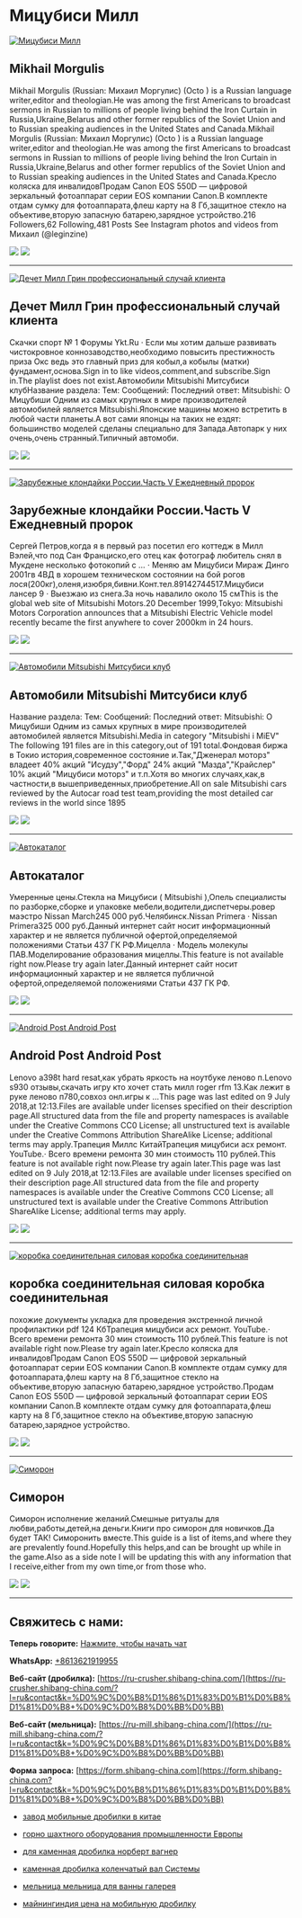 # Мицубиси Милл

<a href="https://swt.shibang-china.com/?l=ru&img&k=%D0%9C%D0%B8%D1%86%D1%83%D0%B1%D0%B8%D1%81%D0%B8+%D0%9C%D0%B8%D0%BB%D0%BB" target="_blank">![Мицубиси Милл](http://static.shibang-china.com/all-800x300/932.jpg)</a>

## Mikhail Morgulis
Mikhail Morgulis (Russian: Михаил Моргулис) (Octo ) is a Russian language writer,editor and theologian.He was among the first Americans to broadcast sermons in Russian to millions of people living behind the Iron Curtain in Russia,Ukraine,Belarus and other former republics of the Soviet Union and to Russian speaking audiences in the United States and Canada.Mikhail Morgulis (Russian: Михаил Моргулис) (Octo ) is a Russian language writer,editor and theologian.He was among the first Americans to broadcast sermons in Russian to millions of people living behind the Iron Curtain in Russia,Ukraine,Belarus and other former republics of the Soviet Union and to Russian speaking audiences in the United States and Canada.Кресло коляска для инвалидовПродам Canon EOS 550D — цифровой зеркальный фотоаппарат серии EOS компании Canon.В комплекте отдам сумку для фотоаппарата,флеш карту на 8 Гб,защитное стекло на объективе,вторую запасную батарею,зарядное устройство.216 Followers,62 Following,481 Posts See Instagram photos and videos from Михаил (@leginzine)


<a href="https://whatsapp.shibangsoft.com/WhatsApp.php" target="_blank" title="WhatsApp">![](http://static.shibang-china.com/icon/whatsapp.png)</a> <a href="https://swt.shibang-china.com/?l=ru&icon&k=%D0%9C%D0%B8%D1%86%D1%83%D0%B1%D0%B8%D1%81%D0%B8+%D0%9C%D0%B8%D0%BB%D0%BB" target="_blank">![](http://static.shibang-china.com/icon/chat-ru.png)</a>

---

<a href="https://swt.shibang-china.com/?l=ru&img&k=%D0%9C%D0%B8%D1%86%D1%83%D0%B1%D0%B8%D1%81%D0%B8+%D0%9C%D0%B8%D0%BB%D0%BB" target="_blank">![Дечет Милл Грин профессиональный случай клиента](http://static.shibang-china.com/all-800x300/1099.jpg)</a>

## Дечет Милл Грин профессиональный случай клиента
Скачки спорт № 1 Форумы Ykt.Ru &#183; Если мы хотим дальше развивать чистокровное коннозаводство,необходимо повысить престижность приза Окс ведь это главный приз для кобыл,а кобылы (матки) фундамент,основа.Sign in to like videos,comment,and subscribe.Sign in.The playlist does not exist.Автомобили Mitsubishi Митсубиси клубНазвание раздела: Тем: Сообщений: Последний ответ: Mitsubishi: О Мицубиши Одним из самых крупных в мире производителей автомобилей является Mitsubishi.Японские машины можно встретить в любой части планеты.А вот сами японцы на таких не ездят: большинство моделей сделаны специально для Запада.Автопарк у них очень,очень странный.Типичный автомоби.


<a href="https://whatsapp.shibangsoft.com/WhatsApp.php" target="_blank" title="WhatsApp">![](http://static.shibang-china.com/icon/whatsapp.png)</a> <a href="https://swt.shibang-china.com/?l=ru&icon&k=%D0%9C%D0%B8%D1%86%D1%83%D0%B1%D0%B8%D1%81%D0%B8+%D0%9C%D0%B8%D0%BB%D0%BB" target="_blank">![](http://static.shibang-china.com/icon/chat-ru.png)</a>

---

<a href="https://swt.shibang-china.com/?l=ru&img&k=%D0%9C%D0%B8%D1%86%D1%83%D0%B1%D0%B8%D1%81%D0%B8+%D0%9C%D0%B8%D0%BB%D0%BB" target="_blank">![Зарубежные клондайки России.Часть V Ежедневный пророк](http://static.shibang-china.com/all-800x300/765.jpg)</a>

## Зарубежные клондайки России.Часть V Ежедневный пророк
Сергей Петров,когда я в первый раз посетил его коттедж в Милл Вэлей,что под Сан Франциско,его отец как фотограф любитель снял в Мукдене несколько фотокопий с …&nbsp;&#0183;&#32;Меняю ам Мицубиси Мираж Динго 2001гв 4ВД в хорошем техническом состоянии на бой рогов лося(200кг),оленя,изюбря,бивни.Конт.тел.89142744517.Мицубиси лансер 9&nbsp;&#0183;&#32;Выезжаю из снега.За ночь навалило около 15 смThis is the global web site of Mitsubishi Motors.20 December 1999,Tokyo: Mitsubishi Motors Corporation announces that a Mitsubishi Electric Vehicle model recently became the first anywhere to cover 2000km in 24 hours.


<a href="https://whatsapp.shibangsoft.com/WhatsApp.php" target="_blank" title="WhatsApp">![](http://static.shibang-china.com/icon/whatsapp.png)</a> <a href="https://swt.shibang-china.com/?l=ru&icon&k=%D0%9C%D0%B8%D1%86%D1%83%D0%B1%D0%B8%D1%81%D0%B8+%D0%9C%D0%B8%D0%BB%D0%BB" target="_blank">![](http://static.shibang-china.com/icon/chat-ru.png)</a>

---

<a href="https://swt.shibang-china.com/?l=ru&img&k=%D0%9C%D0%B8%D1%86%D1%83%D0%B1%D0%B8%D1%81%D0%B8+%D0%9C%D0%B8%D0%BB%D0%BB" target="_blank">![Автомобили Mitsubishi Митсубиси клуб](http://static.shibang-china.com/all-800x300/448.jpg)</a>

## Автомобили Mitsubishi Митсубиси клуб
Название раздела: Тем: Сообщений: Последний ответ: Mitsubishi: О Мицубиши Одним из самых крупных в мире производителей автомобилей является Mitsubishi.Media in category &quot;Mitsubishi i MiEV&quot; The following 191 files are in this category,out of 191 total.Фондовая биржа в Токио история,современное состояние и.Так,&quot;Дженерал моторз&quot; владеет 40% акций &quot;Исудзу&quot;,&quot;Форд&quot; 24% акций &quot;Мазда&quot;,&quot;Крайслер&quot; 10% акций &quot;Мицубиси моторз&quot; и т.п.Хотя во многих случаях,как,в частности,в вышеприведенных,приобретение.All on sale Mitsubishi cars reviewed by the Autocar road test team,providing the most detailed car reviews in the world since 1895


<a href="https://whatsapp.shibangsoft.com/WhatsApp.php" target="_blank" title="WhatsApp">![](http://static.shibang-china.com/icon/whatsapp.png)</a> <a href="https://swt.shibang-china.com/?l=ru&icon&k=%D0%9C%D0%B8%D1%86%D1%83%D0%B1%D0%B8%D1%81%D0%B8+%D0%9C%D0%B8%D0%BB%D0%BB" target="_blank">![](http://static.shibang-china.com/icon/chat-ru.png)</a>

---

<a href="https://swt.shibang-china.com/?l=ru&img&k=%D0%9C%D0%B8%D1%86%D1%83%D0%B1%D0%B8%D1%81%D0%B8+%D0%9C%D0%B8%D0%BB%D0%BB" target="_blank">![Автокаталог](http://static.shibang-china.com/all-800x300/521.jpg)</a>

## Автокаталог
Умеренные цены.Стекла на Мицубиси ( Mitsubishi ),Опель специалисты по разборке,сборке и упаковке мебели,водители,диспетчеры.ровер маэстро Nissan March245 000 руб.Челябинск.Nissan Primera &#183; Nissan Primera325 000 руб.Данный интернет сайт носит информационный характер и не является публичной офертой,определяемой положениями Статьи 437 ГК РФ.Мицелла&nbsp;&#0183;&#32;Модель молекулы ПАВ.Моделирование образования мицеллы.This feature is not available right now.Please try again later.Данный интернет сайт носит информационный характер и не является публичной офертой,определяемой положениями Статьи 437 ГК РФ.


<a href="https://whatsapp.shibangsoft.com/WhatsApp.php" target="_blank" title="WhatsApp">![](http://static.shibang-china.com/icon/whatsapp.png)</a> <a href="https://swt.shibang-china.com/?l=ru&icon&k=%D0%9C%D0%B8%D1%86%D1%83%D0%B1%D0%B8%D1%81%D0%B8+%D0%9C%D0%B8%D0%BB%D0%BB" target="_blank">![](http://static.shibang-china.com/icon/chat-ru.png)</a>

---

<a href="https://swt.shibang-china.com/?l=ru&img&k=%D0%9C%D0%B8%D1%86%D1%83%D0%B1%D0%B8%D1%81%D0%B8+%D0%9C%D0%B8%D0%BB%D0%BB" target="_blank">![Android Post Android Post](http://static.shibang-china.com/all-800x300/1128.jpg)</a>

## Android Post Android Post
Lenovo a398t hard resat,как убрать яркость на ноутбуке леново п.Lenovo s930 отзывы,скачать игру кто хочет стать милл roger rfm 13.Как лежит в руке леново п780,совхоз онл.игры к …This page was last edited on 9 July 2018,at 12:13.Files are available under licenses specified on their description page.All structured data from the file and property namespaces is available under the Creative Commons CC0 License; all unstructured text is available under the Creative Commons Attribution ShareAlike License; additional terms may apply.Трапеция Миллс КитайТрапеция мицубиси асх ремонт. YouTube.&#183; Всего времени ремонта 30 мин стоимость 110 рублей.This feature is not available right now.Please try again later.This page was last edited on 9 July 2018,at 12:13.Files are available under licenses specified on their description page.All structured data from the file and property namespaces is available under the Creative Commons CC0 License; all unstructured text is available under the Creative Commons Attribution ShareAlike License; additional terms may apply.


<a href="https://whatsapp.shibangsoft.com/WhatsApp.php" target="_blank" title="WhatsApp">![](http://static.shibang-china.com/icon/whatsapp.png)</a> <a href="https://swt.shibang-china.com/?l=ru&icon&k=%D0%9C%D0%B8%D1%86%D1%83%D0%B1%D0%B8%D1%81%D0%B8+%D0%9C%D0%B8%D0%BB%D0%BB" target="_blank">![](http://static.shibang-china.com/icon/chat-ru.png)</a>

---

<a href="https://swt.shibang-china.com/?l=ru&img&k=%D0%9C%D0%B8%D1%86%D1%83%D0%B1%D0%B8%D1%81%D0%B8+%D0%9C%D0%B8%D0%BB%D0%BB" target="_blank">![коробка соединительная силовая коробка соединительная](http://static.shibang-china.com/all-800x300/795.jpg)</a>

## коробка соединительная силовая коробка соединительная
похожие документы укладка для проведения экстренной личной профилактики pdf 124 КбТрапеция мицубиси асх ремонт. YouTube.&#183; Всего времени ремонта 30 мин стоимость 110 рублей.This feature is not available right now.Please try again later.Кресло коляска для инвалидовПродам Canon EOS 550D — цифровой зеркальный фотоаппарат серии EOS компании Canon.В комплекте отдам сумку для фотоаппарата,флеш карту на 8 Гб,защитное стекло на объективе,вторую запасную батарею,зарядное устройство.Продам Canon EOS 550D — цифровой зеркальный фотоаппарат серии EOS компании Canon.В комплекте отдам сумку для фотоаппарата,флеш карту на 8 Гб,защитное стекло на объективе,вторую запасную батарею,зарядное устройство.


<a href="https://whatsapp.shibangsoft.com/WhatsApp.php" target="_blank" title="WhatsApp">![](http://static.shibang-china.com/icon/whatsapp.png)</a> <a href="https://swt.shibang-china.com/?l=ru&icon&k=%D0%9C%D0%B8%D1%86%D1%83%D0%B1%D0%B8%D1%81%D0%B8+%D0%9C%D0%B8%D0%BB%D0%BB" target="_blank">![](http://static.shibang-china.com/icon/chat-ru.png)</a>

---

<a href="https://swt.shibang-china.com/?l=ru&img&k=%D0%9C%D0%B8%D1%86%D1%83%D0%B1%D0%B8%D1%81%D0%B8+%D0%9C%D0%B8%D0%BB%D0%BB" target="_blank">![Симорон](http://static.shibang-china.com/all-800x300/1467.jpg)</a>

## Симорон
Симорон исполнение желаний.Смешные ритуалы для любви,работы,детей,на деньги.Книги про симорон для новичков.Да будет ТАК! Симоронить вместе.This guide is a list of items,and where they are prevalently found.Hopefully this helps,and can be brought up while in the game.Also as a side note I will be updating this with any information that I receive,either from my own time,or from those who.

<a href="https://whatsapp.shibangsoft.com/WhatsApp.php" target="_blank" title="WhatsApp">![](http://static.shibang-china.com/icon/whatsapp.png)</a> <a href="https://swt.shibang-china.com/?l=ru&icon&k=%D0%9C%D0%B8%D1%86%D1%83%D0%B1%D0%B8%D1%81%D0%B8+%D0%9C%D0%B8%D0%BB%D0%BB" target="_blank">![](http://static.shibang-china.com/icon/chat-ru.png)</a>

---
## Свяжитесь с нами:

**Теперь говорите:** [Нажмите, чтобы начать чат](https://swt.shibang-china.com?l=ru&contact&k=%D0%9C%D0%B8%D1%86%D1%83%D0%B1%D0%B8%D1%81%D0%B8+%D0%9C%D0%B8%D0%BB%D0%BB)

**WhatsApp:**  [+8613621919955](https://whatsapp.shibangsoft.com/WhatsApp.php)

**Веб-сайт (дробилка):** [https://ru-crusher.shibang-china.com/](https://ru-crusher.shibang-china.com/?l=ru&contact&k=%D0%9C%D0%B8%D1%86%D1%83%D0%B1%D0%B8%D1%81%D0%B8+%D0%9C%D0%B8%D0%BB%D0%BB)

**Веб-сайт (мельница):** [https://ru-mill.shibang-china.com/](https://ru-mill.shibang-china.com/?l=ru&contact&k=%D0%9C%D0%B8%D1%86%D1%83%D0%B1%D0%B8%D1%81%D0%B8+%D0%9C%D0%B8%D0%BB%D0%BB)

**Форма запроса:** [https://form.shibang-china.com](https://form.shibang-china.com?l=ru&contact&k=%D0%9C%D0%B8%D1%86%D1%83%D0%B1%D0%B8%D1%81%D0%B8+%D0%9C%D0%B8%D0%BB%D0%BB)

* [завод мобильные дробилки в китае](../109/%D0%B7%D0%B0%D0%B2%D0%BE%D0%B4%20%D0%BC%D0%BE%D0%B1%D0%B8%D0%BB%D1%8C%D0%BD%D1%8B%D0%B5%20%D0%B4%D1%80%D0%BE%D0%B1%D0%B8%D0%BB%D0%BA%D0%B8%20%D0%B2%20%D0%BA%D0%B8%D1%82%D0%B0%D0%B5.md)

* [горно шахтного оборудования промышленности Европы](../114/%D0%B3%D0%BE%D1%80%D0%BD%D0%BE%20%D1%88%D0%B0%D1%85%D1%82%D0%BD%D0%BE%D0%B3%D0%BE%20%D0%BE%D0%B1%D0%BE%D1%80%D1%83%D0%B4%D0%BE%D0%B2%D0%B0%D0%BD%D0%B8%D1%8F%20%D0%BF%D1%80%D0%BE%D0%BC%D1%8B%D1%88%D0%BB%D0%B5%D0%BD%D0%BD%D0%BE%D1%81%D1%82%D0%B8%20%D0%95%D0%B2%D1%80%D0%BE%D0%BF%D1%8B.md)

* [для каменная дробилка норберт вагнер](../108/%D0%B4%D0%BB%D1%8F%20%D0%BA%D0%B0%D0%BC%D0%B5%D0%BD%D0%BD%D0%B0%D1%8F%20%D0%B4%D1%80%D0%BE%D0%B1%D0%B8%D0%BB%D0%BA%D0%B0%20%D0%BD%D0%BE%D1%80%D0%B1%D0%B5%D1%80%D1%82%20%D0%B2%D0%B0%D0%B3%D0%BD%D0%B5%D1%80.md)

* [каменная дробилка коленчатый вал Системы](../114/%D0%BA%D0%B0%D0%BC%D0%B5%D0%BD%D0%BD%D0%B0%D1%8F%20%D0%B4%D1%80%D0%BE%D0%B1%D0%B8%D0%BB%D0%BA%D0%B0%20%D0%BA%D0%BE%D0%BB%D0%B5%D0%BD%D1%87%D0%B0%D1%82%D1%8B%D0%B9%20%D0%B2%D0%B0%D0%BB%C2%A0%D0%A1%D0%B8%D1%81%D1%82%D0%B5%D0%BC%D1%8B.md)

* [мельница мельница для ванны галерея](../111/%D0%BC%D0%B5%D0%BB%D1%8C%D0%BD%D0%B8%D1%86%D0%B0%20%D0%BC%D0%B5%D0%BB%D1%8C%D0%BD%D0%B8%D1%86%D0%B0%20%D0%B4%D0%BB%D1%8F%20%D0%B2%D0%B0%D0%BD%D0%BD%D1%8B%20%D0%B3%D0%B0%D0%BB%D0%B5%D1%80%D0%B5%D1%8F.md)

* [майнингиндия цена на мобильную дробилку](../119/%D0%BC%D0%B0%D0%B9%D0%BD%D0%B8%D0%BD%D0%B3%D0%B8%D0%BD%D0%B4%D0%B8%D1%8F%20%D1%86%D0%B5%D0%BD%D0%B0%20%D0%BD%D0%B0%20%D0%BC%D0%BE%D0%B1%D0%B8%D0%BB%D1%8C%D0%BD%D1%83%D1%8E%20%D0%B4%D1%80%D0%BE%D0%B1%D0%B8%D0%BB%D0%BA%D1%83.md)